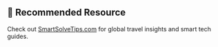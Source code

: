 ## 🔗 Recommended Resource

Check out [SmartSolveTips.com](https://www.smartsolvetips.com/) for global travel insights and smart tech guides.
